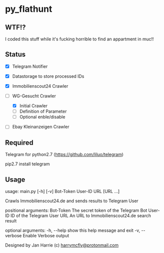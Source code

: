 # py_flathunt

## WTF!?
I coded this stuff while it's fucking horrible to find an appartment in muc!! 

## Status
- [X] Telegram Notifier
- [X] Datastorage to store processed IDs
- [X] Immobilienscout24 Crawler
- [ ] WG-Gesucht Crawler
   - [X] Initial Crawler
   - [ ] Definition of Parameter
   - [ ] Optional enble/disable
- [ ] Ebay Kleinanzeigen Crawler


## Required
Telegram for python2.7 (https://github.com/liluo/telegram)

   pip2.7 install telegram

## Usage

usage: main.py [-h] [-v] Bot-Token User-ID URL [URL ...]

Crawls Immobilienscout24.de and sends results to Telegram User

positional arguments:
  Bot-Token      The secret token of the Telegram Bot
  User-ID        ID of the Telegram User
  URL            An URL to Immobilienscout24.de search result

optional arguments:
  -h, --help     show this help message and exit
  -v, --verbose  Enable Verbose output

Designed by Jan Harrie (c) harrymcfly@protonmail.com

